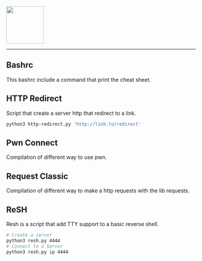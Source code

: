 <picture>
    <source height="100px" srcset="https://user-images.githubusercontent.com/28403617/172733621-ad1dc900-495d-48cd-ad9a-b4b581f4b72d.svg#gh-dark-mode-only" media="(prefers-color-scheme: dark)">
    <img height="100px" src="https://user-images.githubusercontent.com/28403617/172733622-dd2b79e3-b10d-4693-bdef-851758fc8cce.svg#gh-light-mode-only">
</picture>

---


## Bashrc
This bashrc include a command that print the cheat sheet.

## HTTP Redirect
Script that create a server http that redirect to a link.

```bash
python3 http-redirect.py 'http://link.to/redirect'
```

## Pwn Connect
Compilation of different way to use pwn.

## Request Classic
Compilation of different way to make a http requests with the lib requests.

## ReSH
Resh is a script that add TTY support to a basic reverse shell.

```bash
# Create a server
python3 resh.py 4444
# Connect to a Server
python3 resh.py ip 4444
```
